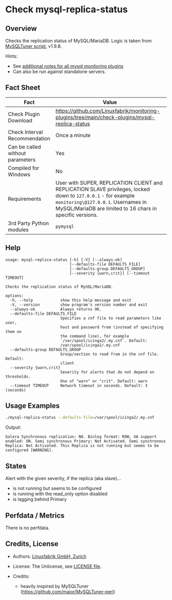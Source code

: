 # Check mysql-replica-status

## Overview

Checks the replication status of MySQL/MariaDB. Logic is taken from [MySQLTuner script](https://github.com/major/MySQLTuner-perl), v1.9.8.

Hints:

* See [additional notes for all mysql monitoring plugins](https://github.com/Linuxfabrik/monitoring-plugins/blob/main/PLUGINS-MYSQL.rst)
* Can also be run against standalone servers.


## Fact Sheet

| Fact | Value |
|----|----|
| Check Plugin Download                 | <https://github.com/Linuxfabrik/monitoring-plugins/tree/main/check-plugins/mysql-replica-status> |
| Check Interval Recommendation         | Once a minute |
| Can be called without parameters      | Yes |
| Compiled for Windows                  | No |
| Requirements                          | User with SUPER, REPLICATION CLIENT and REPLICATION SLAVE privileges, locked down to `127.0.0.1` - for example `monitoring\@127.0.0.1`. Usernames in MySQL/MariaDB are limited to 16 chars in specific versions. |
| 3rd Party Python modules              | `pymysql` |


## Help

```text
usage: mysql-replica-status [-h] [-V] [--always-ok]
                            [--defaults-file DEFAULTS_FILE]
                            [--defaults-group DEFAULTS_GROUP]
                            [--severity {warn,crit}] [--timeout TIMEOUT]

Checks the replication status of MySQL/MariaDB.

options:
  -h, --help            show this help message and exit
  -V, --version         show program's version number and exit
  --always-ok           Always returns OK.
  --defaults-file DEFAULTS_FILE
                        Specifies a cnf file to read parameters like user,
                        host and password from (instead of specifying them on
                        the command line), for example
                        `/var/spool/icinga2/.my.cnf`. Default:
                        /var/spool/icinga2/.my.cnf
  --defaults-group DEFAULTS_GROUP
                        Group/section to read from in the cnf file. Default:
                        client
  --severity {warn,crit}
                        Severity for alerts that do not depend on thresholds.
                        One of "warn" or "crit". Default: warn
  --timeout TIMEOUT     Network timeout in seconds. Default: 3 (seconds)
```


## Usage Examples

```bash
./mysql-replica-status --defaults-file=/var/spool/icinga2/.my.cnf
```

Output:

```text
Galera Synchronous replication: NO. Binlog format: ROW, XA support enabled: ON. Semi synchronous Primary: Not Activated. Semi synchronous Replica: Not Activated. This Replica is not running but seems to be configured [WARNING].
```


## States

Alert with the given severity, if the replica (aka slave)...

* is not running but seems to be configured
* is running with the read_only option disabled
* is lagging behind Primary


## Perfdata / Metrics

There is no perfdata.


## Credits, License

* Authors: [Linuxfabrik GmbH, Zurich](https://www.linuxfabrik.ch)

* License: The Unlicense, see [LICENSE file](https://unlicense.org/).

* Credits:

    * heavily inspired by MySQLTuner (<https://github.com/major/MySQLTuner-perl>)
